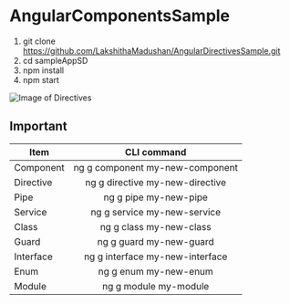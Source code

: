 # AngularComponentsSample

1) git clone https://github.com/LakshithaMadushan/AngularDirectivesSample.git
2) cd sampleAppSD
3) npm install
4) npm start

![Image of Directives](https://csharpcorner-mindcrackerinc.netdna-ssl.com/article/explore-directives-in-angular2/Images/Clipboard02.jpg)


## Important

| Item      | CLI command                    |
| ----------|:------------------------------:|
|Component	|ng g component my-new-component |
|Directive	|ng g directive my-new-directive |
|Pipe     	|ng g pipe my-new-pipe           |
|Service  	|ng g service my-new-service     |     
|Class    	|ng g class my-new-class         |         
|Guard    	|ng g guard my-new-guard         |
|Interface 	|ng g interface my-new-interface |
|Enum	      |ng g enum my-new-enum           |
|Module	    |ng g module my-module           |

